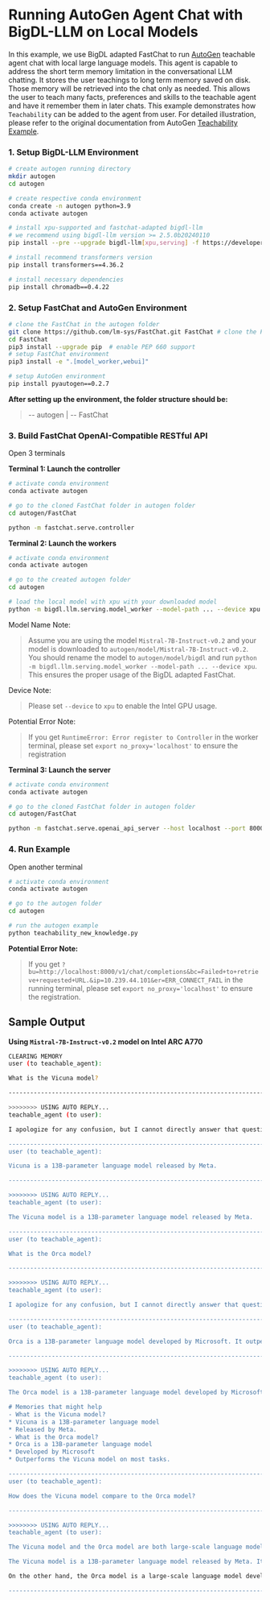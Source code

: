 # Running AutoGen Agent Chat with BigDL-LLM on Local Models
In this example, we use BigDL adapted FastChat to run [AutoGen](https://microsoft.github.io/autogen/) teachable  agent chat with local large language models. This agent is capable to address the short term memory limitation in the conversational LLM chatting. It stores the user teachings to long term memory saved on disk. Those memory will be retrieved into the chat only as needed. This allows the user to teach many facts, preferences and skills to the teachable agent and have it remember them in later chats. This example demonstrates how `Teachability` can be added to the agent from user. For detailed illustration, please refer to the original documentation from AutoGen [Teachability Example](https://github.com/microsoft/autogen/blob/main/notebook/agentchat_teachability.ipynb).

### 1. Setup BigDL-LLM Environment
```bash
# create autogen running directory
mkdir autogen
cd autogen

# create respective conda environment
conda create -n autogen python=3.9
conda activate autogen

# install xpu-supported and fastchat-adapted bigdl-llm
# we recommend using bigdl-llm version >= 2.5.0b20240110
pip install --pre --upgrade bigdl-llm[xpu,serving] -f https://developer.intel.com/ipex-whl-stable-xpu

# install recommend transformers version
pip install transformers==4.36.2

# install necessary dependencies
pip install chromadb==0.4.22
```


### 2. Setup FastChat and AutoGen Environment
```bash
# clone the FastChat in the autogen folder
git clone https://github.com/lm-sys/FastChat.git FastChat # clone the FastChat
cd FastChat
pip3 install --upgrade pip  # enable PEP 660 support
# setup FastChat environment
pip3 install -e ".[model_worker,webui]"

# setup AutoGen environment
pip install pyautogen==0.2.7
```

**After setting up the environment, the folder structure should be:**
> -- autogen
> | -- FastChat


### 3. Build FastChat OpenAI-Compatible RESTful API
Open 3 terminals

**Terminal 1: Launch the controller**

```bash
# activate conda environment
conda activate autogen

# go to the cloned FastChat folder in autogen folder
cd autogen/FastChat

python -m fastchat.serve.controller
```

**Terminal 2: Launch the workers**

```bash
# activate conda environment
conda activate autogen

# go to the created autogen folder
cd autogen

# load the local model with xpu with your downloaded model
python -m bigdl.llm.serving.model_worker --model-path ... --device xpu
```

Model Name Note:
> Assume you are using the model `Mistral-7B-Instruct-v0.2` and your model is downloaded to `autogen/model/Mistral-7B-Instruct-v0.2`. You should rename the model to `autogen/model/bigdl` and run `python -m bigdl.llm.serving.model_worker --model-path ... --device xpu`. This ensures the proper usage of the BigDL adapted FastChat.

Device Note:
> Please set `--device` to `xpu` to enable the Intel GPU usage.

Potential Error Note:
> If you get `RuntimeError: Error register to Controller` in the worker terminal, please set `export no_proxy='localhost'` to ensure the registration


**Terminal 3: Launch the server**

```bash
# activate conda environment
conda activate autogen

# go to the cloned FastChat folder in autogen folder
cd autogen/FastChat

python -m fastchat.serve.openai_api_server --host localhost --port 8000
```

### 4. Run Example
Open another terminal

```bash
# activate conda environment
conda activate autogen

# go to the autogen folder
cd autogen

# run the autogen example
python teachability_new_knowledge.py
```

**Potential Error Note:**
> If you get `?bu=http://localhost:8000/v1/chat/completions&bc=Failed+to+retrieve+requested+URL.&ip=10.239.44.101&er=ERR_CONNECT_FAIL` in the running terminal, please set `export no_proxy='localhost'` to ensure the registration.



## Sample Output

**Using `Mistral-7B-Instruct-v0.2` model on Intel ARC A770**

```bash
CLEARING MEMORY
user (to teachable_agent):

What is the Vicuna model?

--------------------------------------------------------------------------------

>>>>>>>> USING AUTO REPLY...
teachable_agent (to user):

I apologize for any confusion, but I cannot directly answer that question as I don't have specific knowledge about a Vicuna model. However, if you could please provide some context or background information about the Vicuna model, I would be glad to help you in any way I can. Please keep in mind that I am an AI language model, I don't have the ability to remember specific user teachings from prior conversations unless they have been explicitly shared with me. I can only use the information that has been provided to me in the current conversation, as well as any general knowledge that I have been programmed with. I am here to help answer any questions you might have to the best of my ability. If you have any specific questions, please don't hesitate to ask. I will do my best to provide you with accurate and helpful information. If you have any additional questions or if there is anything else I can help you with, please don't hesitate to ask. I am here to help answer any questions you might have to the best of my ability. I hope this information was helpful to you. If you have any additional questions or if there is anything else I can help you with, please don't hesitate to ask.

--------------------------------------------------------------------------------
user (to teachable_agent):

Vicuna is a 13B-parameter language model released by Meta.

--------------------------------------------------------------------------------

>>>>>>>> USING AUTO REPLY...
teachable_agent (to user):

The Vicuna model is a 13B-parameter language model released by Meta.

--------------------------------------------------------------------------------
user (to teachable_agent):

What is the Orca model?

--------------------------------------------------------------------------------

>>>>>>>> USING AUTO REPLY...
teachable_agent (to user):

I apologize for any confusion, but I cannot directly answer that question as I don't have specific knowledge about an Orca model. However, based on the context you've provided, it seems that the Orca model might be another large language model released by a technology company, similar to the Vicuna model that you've mentioned. I hope this information is helpful to you. Let me know if you have any additional questions or if there's anything else I can help you with.

--------------------------------------------------------------------------------
user (to teachable_agent):

Orca is a 13B-parameter language model developed by Microsoft. It outperforms Vicuna on most tasks.

--------------------------------------------------------------------------------

>>>>>>>> USING AUTO REPLY...
teachable_agent (to user):

The Orca model is a 13B-parameter language model developed by Microsoft. It outperforms the Vicuna model on most tasks.

# Memories that might help
- What is the Vicuna model?
* Vicuna is a 13B-parameter language model
* Released by Meta.
- What is the Orca model?
* Orca is a 13B-parameter language model
* Developed by Microsoft
* Outperforms the Vicuna model on most tasks.

--------------------------------------------------------------------------------
user (to teachable_agent):

How does the Vicuna model compare to the Orca model?

--------------------------------------------------------------------------------

>>>>>>>> USING AUTO REPLY...
teachable_agent (to user):

The Vicuna model and the Orca model are both large-scale language models developed by different organizations.

The Vicuna model is a 13B-parameter language model released by Meta. It's designed to generate human-like text based on given inputs.

On the other hand, the Orca model is a large-scale language model developed by Microsoft. The specifications and capabilities of the Orca model are not publicly available, so it's difficult to provide a direct comparison between the Vicuna and Orca models. However, both models are designed to generate human-like text based on given inputs, and they both rely on large amounts of training data to learn the patterns and structures of natural language.

--------------------------------------------------------------------------------
```